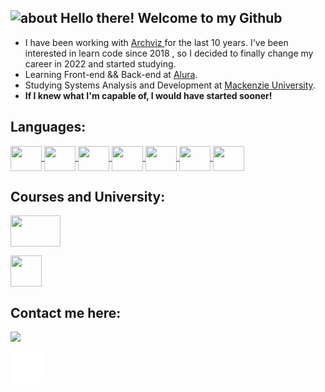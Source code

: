## <img width="45" alt="about" src="https://raw.github.com/elizarov/elizarov/master/about.png"> Hello there! Welcome to my Github

- I have been working with <a target="_blank" href="https://www.behance.net/inside3d" target="_blank"> Archviz </a> for the last 10 years. I've been interested in learn code since 2018 , so I decided to finally change my career in 2022 and started studying.
- Learning Front-end && Back-end at <a target="_blank" href="https://www.alura.com.br/" target="_blank">Alura</a>.
- Studying Systems Analysis and Development at <a target="_blank" href="https://www.mackenzie.br/graduacao/ead/tecnologia-em-analise-e-desenvolvimento-de-sistemas">Mackenzie University</a>.
- <b>If I knew what I'm capable of, I would have started sooner!</b>
 </a>

 ## Languages:
 <div style="display: inline_block">
   <a target="_blank" href="https://github.com/cguiama?tab=repositories">
    <img src="https://cdn.jsdelivr.net/gh/devicons/devicon/icons/linux/linux-original.svg" width="50" height="40" img align="center" />
    <img src="https://cdn.jsdelivr.net/gh/devicons/devicon/icons/git/git-original.svg" width="50" height="40" img align="center" />
   <a href="https://github.com/cguiama/C-lang">
    <img src="https://cdn.jsdelivr.net/gh/devicons/devicon/icons/c/c-plain.svg" width="50" height="40" img align="center" />
   </a>
   <a href="https://github.com/cguiama/Alura-HTML-Iniciante">
    <img src="https://cdn.jsdelivr.net/gh/devicons/devicon/icons/html5/html5-plain-wordmark.svg" width="50" height="40" img align="center" />
    <img src="https://cdn.jsdelivr.net/gh/devicons/devicon/icons/css3/css3-plain-wordmark.svg" width="50" height="40" img align="center"  />
   </a>
   <a href="https://github.com/cguiama/jsinicio">
    <img src="https://cdn.jsdelivr.net/gh/devicons/devicon/icons/javascript/javascript-original.svg" width="50" height="40" img align="center" /> 
   </a>
   <a href="https://github.com/cguiama/javabydio">
    <img src="https://cdn.jsdelivr.net/gh/devicons/devicon/icons/java/java-plain.svg" width="50" height="40" img align="center" />
   </a>
 </div>


    
## Courses and University:

<p>
 <a target="_blank" href="https://cursos.alura.com.br/user/cguiama/fullCertificate/35bd978d80d31cd5d78a195f80a8f294">
  <img src="https://i.pinimg.com/originals/49/72/6e/49726e65f6b35c2e8e366a16c0734fb7.png" width="80" height="50" img align="center" />
 </a>
 </p>
 <p>
 <a target="_blank" href="https://www.42sp.org.br">
  <img src="https://cdn.greatsoftwares.com.br/arquivos/paginas/7460-069a1f4f8b36e2f74a9525cd6e009e94.png" width="50" height="50" img align="center" />
 </a>
</p>
 
## Contact me here:
<p>  
<a target="_blank" href="https://www.linkedin.com/in/cguiama/">
<img src="https://img.shields.io/badge/-LinkedIn-%230077B5?style=for-the-badge&logo=linkedin&logoColor=white" target="_blank">
</a>
</p>
<p>
<a target="_blank" href="https://github.com/cguiama">
<img src="https://github.com/cguiama/cguiama/blob/main/iconmonstr-github-1.png" width="50" height="50">
</a>
</p>
